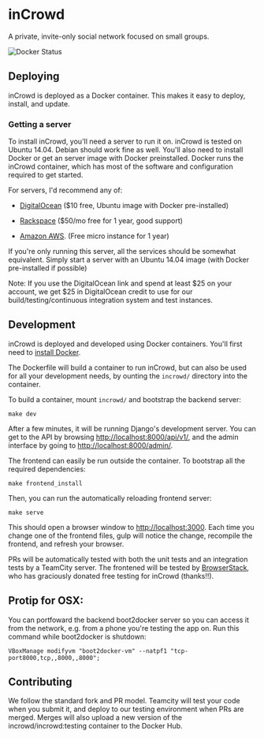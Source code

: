 
inCrowd 
=======

A private, invite-only social network focused on small groups.

![Docker Status](http://dockeri.co/image/incrowd/incrowd)

Deploying
---------

inCrowd is deployed as a Docker container. This makes it easy to deploy,
install, and update. 


### Getting a server

To install inCrowd, you'll need a server to run it on. inCrowd is tested on 
Ubuntu 14.04. Debian should work fine as well. You'll also need to install 
Docker or get an server image with Docker preinstalled. Docker 
runs the inCrowd container, which has most of the software and configuration
required to get started. 

For servers, I'd recommend any of:

* [DigitalOcean](https://www.digitalocean.com/?refcode=d9f2ebea8b83) ($10 free, 
  Ubuntu image with Docker pre-installed) 

* [Rackspace](https://developer.rackspace.com/signup/) ($50/mo free for 1 
  year, good support)

* [Amazon AWS](http://aws.amazon.com/free/). (Free micro instance for 1 year)

If you're only running this server, all the services should be somewhat
equivalent. Simply start a server with an Ubuntu 14.04 image (with Docker
pre-installed if possible)

Note: If you use the DigitalOcean link and spend at least $25 on your account,
we get $25 in DigitalOcean credit to use for our build/testing/continuous
integration system and test instances.


Development
--------------------

inCrowd is deployed and developed using Docker containers. You'll first need to
[install Docker](https://docs.docker.com/installation/).

The Dockerfile will build a container to run inCrowd, but can also be used for
all your development needs, by ounting the `incrowd/` directory into the
container.

To build a container, mount `incrowd/` and bootstrap the backend server:

    make dev

After a few minutes, it will be running Django's development server. You can
get to the API by browsing [http://localhost:8000/api/v1/](http://localhost:8000/api/v1/),
and the admin interface by going to
[http://localhost:8000/admin/](http://localhost:8000/admin/).

The frontend can easily be run outside the container. To bootstrap all the
required dependencies:

    make frontend_install

Then, you can run the automatically reloading frontend server:

    make serve

This should open a browser window to
[http://localhost:3000](http://localhost:3000). Each time you change one
of the frontend files, gulp will notice the change, recompile the frontend, and
refresh your browser.

PRs will be automatically tested with both the unit tests and an integration tests
by a TeamCity server. The frontened will be tested by 
[BrowserStack](https://www.browserstack.com/), who has graciously donated free
testing for inCrowd (thanks!!).

Protip for OSX:
---------------
You can portfoward the backend boot2docker server so you can access it from the
network, e.g. from a phone you're testing the app on. Run this command while
boot2docker is shutdown:
    
    VBoxManage modifyvm "boot2docker-vm" --natpf1 "tcp-port8000,tcp,,8000,,8000";

Contributing
------------
We follow the standard fork and PR model. Teamcity will test your code when you
submit it, and deploy to our testing environment when PRs are merged. Merges
will also upload a new version of the incrowd/incrowd:testing container to
the Docker Hub.
